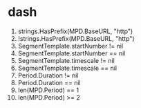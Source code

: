# dash

1. strings.HasPrefix(MPD.BaseURL, "http")
2. !strings.HasPrefix(MPD.BaseURL, "http")
3. SegmentTemplate.startNumber != nil
4. SegmentTemplate.startNumber == nil
5. SegmentTemplate.timescale != nil
6. SegmentTemplate.timescale == nil
7. Period.Duration != nil
8. Period.Duration == nil
9. len(MPD.Period) == 1
10. len(MPD.Period) >= 2
